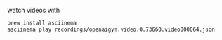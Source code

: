 
watch videos with

```bash
brew install asciinema
asciinema play recordings/openaigym.video.0.73660.video000064.json
```

